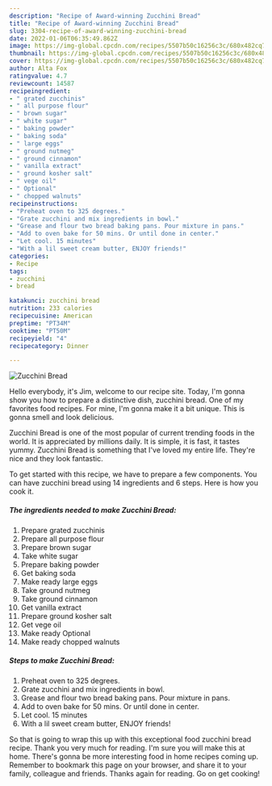 ```yaml
---
description: "Recipe of Award-winning Zucchini Bread"
title: "Recipe of Award-winning Zucchini Bread"
slug: 3304-recipe-of-award-winning-zucchini-bread
date: 2022-01-06T06:35:49.862Z
image: https://img-global.cpcdn.com/recipes/5507b50c16256c3c/680x482cq70/zucchini-bread-recipe-main-photo.jpg
thumbnail: https://img-global.cpcdn.com/recipes/5507b50c16256c3c/680x482cq70/zucchini-bread-recipe-main-photo.jpg
cover: https://img-global.cpcdn.com/recipes/5507b50c16256c3c/680x482cq70/zucchini-bread-recipe-main-photo.jpg
author: Alta Fox
ratingvalue: 4.7
reviewcount: 14587
recipeingredient:
- " grated zucchinis"
- " all purpose flour"
- " brown sugar"
- " white sugar"
- " baking powder"
- " baking soda"
- " large eggs"
- " ground nutmeg"
- " ground cinnamon"
- " vanilla extract"
- " ground kosher salt"
- " vege oil"
- " Optional"
- " chopped walnuts"
recipeinstructions:
- "Preheat oven to 325 degrees."
- "Grate zucchini and mix ingredients in bowl."
- "Grease and flour two bread baking pans. Pour mixture in pans."
- "Add to oven bake for 50 mins. Or until done in center."
- "Let cool. 15 minutes"
- "With a lil sweet cream butter, ENJOY friends!"
categories:
- Recipe
tags:
- zucchini
- bread

katakunci: zucchini bread 
nutrition: 233 calories
recipecuisine: American
preptime: "PT34M"
cooktime: "PT50M"
recipeyield: "4"
recipecategory: Dinner

---
```



![Zucchini Bread](https://img-global.cpcdn.com/recipes/5507b50c16256c3c/680x482cq70/zucchini-bread-recipe-main-photo.jpg)

Hello everybody, it's Jim, welcome to our recipe site. Today, I'm gonna show you how to prepare a distinctive dish, zucchini bread. One of my favorites food recipes. For mine, I'm gonna make it a bit unique. This is gonna smell and look delicious.



Zucchini Bread is one of the most popular of current trending foods in the world. It is appreciated by millions daily. It is simple, it is fast, it tastes yummy. Zucchini Bread is something that I've loved my entire life. They're nice and they look fantastic.


To get started with this recipe, we have to prepare a few components. You can have zucchini bread using 14 ingredients and 6 steps. Here is how you cook it.

<!--inarticleads1-->

##### The ingredients needed to make Zucchini Bread:

1. Prepare  grated zucchinis
1. Prepare  all purpose flour
1. Prepare  brown sugar
1. Take  white sugar
1. Prepare  baking powder
1. Get  baking soda
1. Make ready  large eggs
1. Take  ground nutmeg
1. Take  ground cinnamon
1. Get  vanilla extract
1. Prepare  ground kosher salt
1. Get  vege oil
1. Make ready  Optional
1. Make ready  chopped walnuts




<!--inarticleads2-->

##### Steps to make Zucchini Bread:

1. Preheat oven to 325 degrees.
1. Grate zucchini and mix ingredients in bowl.
1. Grease and flour two bread baking pans. Pour mixture in pans.
1. Add to oven bake for 50 mins. Or until done in center.
1. Let cool. 15 minutes
1. With a lil sweet cream butter, ENJOY friends!




So that is going to wrap this up with this exceptional food zucchini bread recipe. Thank you very much for reading. I'm sure you will make this at home. There's gonna be more interesting food in home recipes coming up. Remember to bookmark this page on your browser, and share it to your family, colleague and friends. Thanks again for reading. Go on get cooking!
